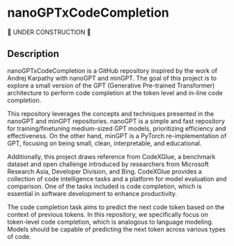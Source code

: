 # nanoGPTxCodeCompletion

🚧 UNDER CONSTRUCTION 🚧

## Description
nanoGPTxCodeCompletion is a GitHub repository inspired by the work of Andrej Karpathy with nanoGPT and minGPT. The goal of this project is to explore a small version of the GPT (Generative Pre-trained Transformer) architecture to perform code completion at the token level and in-line code completion.

This repository leverages the concepts and techniques presented in the nanoGPT and minGPT repositories. nanoGPT is a simple and fast repository for training/finetuning medium-sized GPT models, prioritizing efficiency and effectiveness. On the other hand, minGPT is a PyTorch re-implementation of GPT, focusing on being small, clean, interpretable, and educational.

Additionally, this project draws reference from CodeXGlue, a benchmark dataset and open challenge introduced by researchers from Microsoft Research Asia, Developer Division, and Bing. CodeXGlue provides a collection of code intelligence tasks and a platform for model evaluation and comparison. One of the tasks included is code completion, which is essential in software development to enhance productivity.

The code completion task aims to predict the next code token based on the context of previous tokens. In this repository, we specifically focus on token-level code completion, which is analogous to language modeling. Models should be capable of predicting the next token across various types of code.
